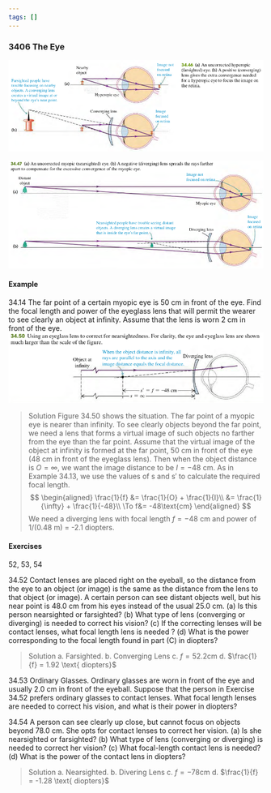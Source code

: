 ```yaml
---
tags: []
---
```


### 3406 The Eye

![Graph](../assets/34_46.png)

![Graph](../assets/34_47.png)

#### Example
34.14 The far point of a certain myopic eye is 50 cm in front of the eye. Find the focal length and power of the eyeglass lens that will permit the wearer to see clearly an object at infinity. Assume that the lens is worn 2 cm in front of the eye.
![Graph](../assets/34_50.png)
>Solution
Figure 34.50 shows the situation. The far point of a myopic eye is nearer than infinity. To see clearly objects beyond the far point, we need a lens that forms a virtual image of such objects no farther from the eye than the far point. Assume that the virtual image of the object at infinity is formed at the far point, 50 cm in front of the eye (48 cm in front of the eyeglass lens). Then when the object distance is $O = \infty$, we want the image distance to be $I = -48$ cm. As in Example 34.13, we use the values of s and s′ to calculate the required focal length.
$$
\begin{aligned}
\frac{1}{f} &= \frac{1}{O} + \frac{1}{I}\\
&= \frac{1}{\infty} + \frac{1}{-48}\\
\To f&= -48\text{cm}
\end{aligned}
$$
We need a diverging lens with focal length $f=-48$ cm and power of 1/(0.48 m) = -2.1 diopters.

#### Exercises
52, 53, 54

34.52 Contact lenses are placed right on the eyeball, so the distance from the eye to an object (or image) is the same as the distance from the lens to that object (or image). A certain person can see distant objects well, but his near point is 48.0 cm from his eyes instead of the usual 25.0 cm.
(a) Is this person nearsighted or farsighted?
(b) What type of lens (converging or diverging) is needed to correct his vision?
(c) If the correcting lenses will be contact lenses, what focal length lens is needed ?
(d) What is the power corresponding to the focal length found in part (C) in diopters?
>Solution
a. Farsighted.
b. Converging Lens
c. $f=52.2\text{cm}$
d. $\frac{1}{f} = 1.92 \text{ diopters}$

34.53 Ordinary Glasses. Ordinary glasses are worn in front of the eye and usually 2.0 cm in front of the eyeball. Suppose that the person in Exercise 34.52 prefers ordinary glasses to contact lenses. What focal length lenses are needed to correct his vision, and what is their power in diopters?

34.54 A person can see clearly up close, but cannot focus on objects beyond 78.0 cm. She opts for contact lenses to correct her vision.
(a) Is she nearsighted or farsighted?
(b) What type of lens (converging or diverging) is needed to correct her vision?
(c) What focal-length contact lens is needed?
(d) What is the power of the contact lens in diopters?
>Solution
a. Nearsighted.
b. Divering Lens
c. $f=-78\text{cm}$
d. $\frac{1}{f} = -1.28 \text{ diopters}$
